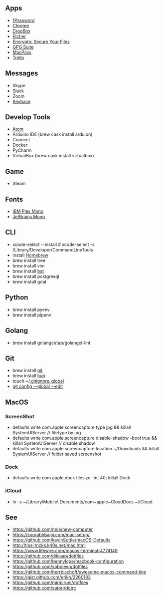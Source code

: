 ## Apps
- [1Password](https://1password.com/)
- [Chrome](https://www.google.com/chrome/)
- [DropBox](https://www.dropbox.com/)
- [Etcher](https://www.balena.io/etcher/)
- [Encrypto: Secure Your Files](https://macpaw.com/encrypto)
- [GPG Suite](https://gpgtools.org/)
- [MacPass](https://macpassapp.org/)
- [Trello](https://trello.com/en/platforms)

## Messages
- Skype
- Slack
- Zoom
- [Keybase](https://keybase.io/sgaynetdinov)

## Develop Tools
- [Atom](https://atom.io/)
- Arduino IDE (brew cask install arduion)
- Connect
- Docker
- PyCharm
- VirtualBox (brew cask install virtualbox)

## Game
- Steam

## Fonts
- [IBM Plex Mono](https://github.com/IBM/plex/tree/master/IBM-Plex-Mono)
- [JetBrains Mono](https://www.jetbrains.com/lp/mono/)

## CLI
- xcode-select --install  # xcode-select -s /Library/Developer/CommandLineTools
- install [Homebrew](https://brew.sh/)
- brew install tree
- brew install vim
- brew install [bat](https://github.com/sharkdp/bat)
- brew install postgresql
- brew install gdal

## Python
- brew install pyenv
- brew install pipenv

## Golang
- brew install golangci/tap/golangci-lint

## Git
- brew install [git](https://git-scm.com/)
- brew install [hub](https://github.com/github/hub)
- touch ~/[.gitignore_global](https://github.com/sgaynetdinov/rc/blob/master/.gitignore_global)
- [git config --global --edit](https://github.com/sgaynetdinov/rc/blob/master/git_config_global.ini)


## MacOS

### ScreenShot
- defaults write com.apple.screencapture type jpg && killall SystemUIServer // filetype by jpg
- defaults write com.apple.screencapture disable-shadow -bool true && killall SystemUIServer // disable shadow
- defaults write com.apple.screencapture location ~/Downloads && killall SystemUIServer // folder saved screenshot

### Dock
- defaults write com.apple.dock tilesize -int 40; killall Dock

### iCloud
- ln -s \~/Library/Mobile\ Documents/com\~apple\~CloudDocs ~/iCloud

## See
- https://github.com/nnja/new-computer
- https://sourabhbajaj.com/mac-setup/
- https://github.com/kevinSuttle/macOS-Defaults
- http://tips-tricks.k40s.net/mac.html
- https://www.lifewire.com/macos-terminal-4774149
- https://github.com/dikiaap/dotfiles
- https://github.com/bennylope/macbook-configuration
- https://github.com/sobolevn/dotfiles
- https://github.com/herrbischoff/awesome-macos-command-line
- https://gist.github.com/erikh/2260182
- https://github.com/miripiruni/dotfiles
- https://github.com/satori/dotrc
